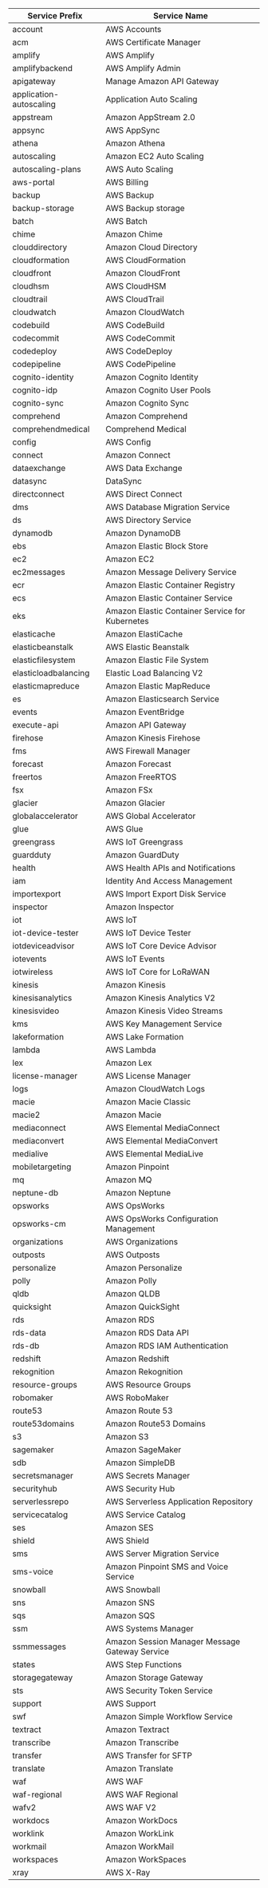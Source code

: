 | Service Prefix          | Service Name                                    |
|-------------------------|-------------------------------------------------|
| account                 | AWS Accounts                                    |
| acm                     | AWS Certificate Manager                         |
| amplify                 | AWS Amplify                                     |
| amplifybackend          | AWS Amplify Admin                               |
| apigateway              | Manage Amazon API Gateway                       |
| application-autoscaling | Application Auto Scaling                        |
| appstream               | Amazon AppStream 2.0                            |
| appsync                 | AWS AppSync                                     |
| athena                  | Amazon Athena                                   |
| autoscaling             | Amazon EC2 Auto Scaling                         |
| autoscaling-plans       | AWS Auto Scaling                                |
| aws-portal              | AWS Billing                                     |
| backup                  | AWS Backup                                      |
| backup-storage          | AWS Backup storage                              |
| batch                   | AWS Batch                                       |
| chime                   | Amazon Chime                                    |
| clouddirectory          | Amazon Cloud Directory                          |
| cloudformation          | AWS CloudFormation                              |
| cloudfront              | Amazon CloudFront                               |
| cloudhsm                | AWS CloudHSM                                    |
| cloudtrail              | AWS CloudTrail                                  |
| cloudwatch              | Amazon CloudWatch                               |
| codebuild               | AWS CodeBuild                                   |
| codecommit              | AWS CodeCommit                                  |
| codedeploy              | AWS CodeDeploy                                  |
| codepipeline            | AWS CodePipeline                                |
| cognito-identity        | Amazon Cognito Identity                         |
| cognito-idp             | Amazon Cognito User Pools                       |
| cognito-sync            | Amazon Cognito Sync                             |
| comprehend              | Amazon Comprehend                               |
| comprehendmedical       | Comprehend Medical                              |
| config                  | AWS Config                                      |
| connect                 | Amazon Connect                                  |
| dataexchange            | AWS Data Exchange                               |
| datasync                | DataSync                                        |
| directconnect           | AWS Direct Connect                              |
| dms                     | AWS Database Migration Service                  |
| ds                      | AWS Directory Service                           |
| dynamodb                | Amazon DynamoDB                                 |
| ebs                     | Amazon Elastic Block Store                      |
| ec2                     | Amazon EC2                                      |
| ec2messages             | Amazon Message Delivery Service                 |
| ecr                     | Amazon Elastic Container Registry               |
| ecs                     | Amazon Elastic Container Service                |
| eks                     | Amazon Elastic Container Service for Kubernetes |
| elasticache             | Amazon ElastiCache                              |
| elasticbeanstalk        | AWS Elastic Beanstalk                           |
| elasticfilesystem       | Amazon Elastic File System                      |
| elasticloadbalancing    | Elastic Load Balancing V2                       |
| elasticmapreduce        | Amazon Elastic MapReduce                        |
| es                      | Amazon Elasticsearch Service                    |
| events                  | Amazon EventBridge                              |
| execute-api             | Amazon API Gateway                              |
| firehose                | Amazon Kinesis Firehose                         |
| fms                     | AWS Firewall Manager                            |
| forecast                | Amazon Forecast                                 |
| freertos                | Amazon FreeRTOS                                 |
| fsx                     | Amazon FSx                                      |
| glacier                 | Amazon Glacier                                  |
| globalaccelerator       | AWS Global Accelerator                          |
| glue                    | AWS Glue                                        |
| greengrass              | AWS IoT Greengrass                              |
| guardduty               | Amazon GuardDuty                                |
| health                  | AWS Health APIs and Notifications               |
| iam                     | Identity And Access Management                  |
| importexport            | AWS Import Export Disk Service                  |
| inspector               | Amazon Inspector                                |
| iot                     | AWS IoT                                         |
| iot-device-tester       | AWS IoT Device Tester                           |
| iotdeviceadvisor        | AWS IoT Core Device Advisor                     |
| iotevents               | AWS IoT Events                                  |
| iotwireless             | AWS IoT Core for LoRaWAN                        |
| kinesis                 | Amazon Kinesis                                  |
| kinesisanalytics        | Amazon Kinesis Analytics V2                     |
| kinesisvideo            | Amazon Kinesis Video Streams                    |
| kms                     | AWS Key Management Service                      |
| lakeformation           | AWS Lake Formation                              |
| lambda                  | AWS Lambda                                      |
| lex                     | Amazon Lex                                      |
| license-manager         | AWS License Manager                             |
| logs                    | Amazon CloudWatch Logs                          |
| macie                   | Amazon Macie Classic                            |
| macie2                  | Amazon Macie                                    |
| mediaconnect            | AWS Elemental MediaConnect                      |
| mediaconvert            | AWS Elemental MediaConvert                      |
| medialive               | AWS Elemental MediaLive                         |
| mobiletargeting         | Amazon Pinpoint                                 |
| mq                      | Amazon MQ                                       |
| neptune-db              | Amazon Neptune                                  |
| opsworks                | AWS OpsWorks                                    |
| opsworks-cm             | AWS OpsWorks Configuration Management           |
| organizations           | AWS Organizations                               |
| outposts                | AWS Outposts                                    |
| personalize             | Amazon Personalize                              |
| polly                   | Amazon Polly                                    |
| qldb                    | Amazon QLDB                                     |
| quicksight              | Amazon QuickSight                               |
| rds                     | Amazon RDS                                      |
| rds-data                | Amazon RDS Data API                             |
| rds-db                  | Amazon RDS IAM Authentication                   |
| redshift                | Amazon Redshift                                 |
| rekognition             | Amazon Rekognition                              |
| resource-groups         | AWS Resource Groups                             |
| robomaker               | AWS RoboMaker                                   |
| route53                 | Amazon Route 53                                 |
| route53domains          | Amazon Route53 Domains                          |
| s3                      | Amazon S3                                       |
| sagemaker               | Amazon SageMaker                                |
| sdb                     | Amazon SimpleDB                                 |
| secretsmanager          | AWS Secrets Manager                             |
| securityhub             | AWS Security Hub                                |
| serverlessrepo          | AWS Serverless Application Repository           |
| servicecatalog          | AWS Service Catalog                             |
| ses                     | Amazon SES                                      |
| shield                  | AWS Shield                                      |
| sms                     | AWS Server Migration Service                    |
| sms-voice               | Amazon Pinpoint SMS and Voice Service           |
| snowball                | AWS Snowball                                    |
| sns                     | Amazon SNS                                      |
| sqs                     | Amazon SQS                                      |
| ssm                     | AWS Systems Manager                             |
| ssmmessages             | Amazon Session Manager Message Gateway Service  |
| states                  | AWS Step Functions                              |
| storagegateway          | Amazon Storage Gateway                          |
| sts                     | AWS Security Token Service                      |
| support                 | AWS Support                                     |
| swf                     | Amazon Simple Workflow Service                  |
| textract                | Amazon Textract                                 |
| transcribe              | Amazon Transcribe                               |
| transfer                | AWS Transfer for SFTP                           |
| translate               | Amazon Translate                                |
| waf                     | AWS WAF                                         |
| waf-regional            | AWS WAF Regional                                |
| wafv2                   | AWS WAF V2                                      |
| workdocs                | Amazon WorkDocs                                 |
| worklink                | Amazon WorkLink                                 |
| workmail                | Amazon WorkMail                                 |
| workspaces              | Amazon WorkSpaces                               |
| xray                    | AWS X-Ray                                       |

